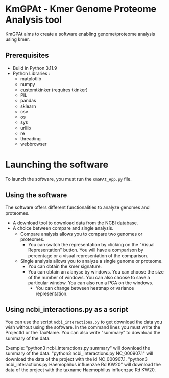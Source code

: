 # KmGPAt - Kmer Genome Proteome Analysis tool

KmGPAt aims to create a software enabling genome/proteome analysis using kmer.

## Prerequisites

- Build in Python 3.11.9
- Python Libraries :
    - matplotlib
    - numpy
    - customtkinker (requires tkinker)
    - PIL
    - pandas
    - sklearn
    - csv
    - os
    - sys
    - urllib
    - re
    - threading
    - webbrowser

# Launching the software

To launch the software, you must run the `KmGPAt_App.py` file.

## Using the software

The software offers different functionalities to analyze genomes and proteomes.
- A download tool to download data from the NCBI database.
- A choice between compare and single analysis.
    - Compare analysis allows you to compare two genomes or proteomes.
        - You can switch the representation by clicking on the "Visual Representation" button. You will have a comparison by percentage or a visual representation of the comparison.
    - Single analysis allows you to analyze a single genome or proteome.
        - You can obtain the kmer signature.
        - You can obtain an alanyse by windows. You can choose the size of the number of windows. You can also choose to save a particular window. You can also run a PCA on the windows.
            - You can change between heatmap or variance representation.
 


## Using ncbi_interactions.py as a script

You can use the script `ncbi_interactions.py` to get download the data you wish without using the software.
In the command lines you must write the ProjectId or the TaxName. You can also write "summary" to download the summary of the data.

Exemple:
"python3 ncbi_interactions.py summary" will download the summary of the data.
"python3 ncbi_interactions.py NC_000907.1" will download the data of the project with the id NC_000907.1.
"python3 ncbi_interactions.py Haemophilus influenzae Rd KW20" will download the data of the project with the taxname Haemophilus influenzae Rd KW20.